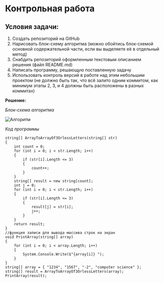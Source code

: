 # Контрольная работа

## Условия задачи:
1. Создать репозиторий на GitHub
2. Нарисовать блок-схему алгоритма (можно обойтись блок-схемой основной содержательной части, если вы выделяете её в отдельный метод)
3. Снабдить репозиторий оформленным текстовым описанием решения (файл README.md)
4. Написать программу, решающую поставленную задачу
5. Использовать контроль версий в работе над этим небольшим проектом (не должно быть так, что всё залито одним коммитом, как минимум этапы 2, 3, и 4 должны быть расположены в разных коммитах)

**Решение:**

*Блок-схема алгоритма*

![Алгоритм](Блок-схема.jpg)

*Код программы*

```
string[] ArrayToArrayOf3OrlessLetters(string[] str)
{
    int count = 0;
    for (int i = 0; i < str.Length; i++)
    {
        if (str[i].Length <= 3)
        {
            count++;
        }
    }
    string[] result = new string[count];
    int j = 0;
    for (int i = 0; i < str.Length; i++)
    {
        if (str[i].Length <= 3)
        {
            result[j] = str[i];
            j++;
        }
    }
    return result;
}
//функция записи для вывода массива строк на экран
void PrintArray(string[] array)
{
    for (int i = 0; i < array.Length; i++)
    {
        System.Console.Write($"{array[i]} ");
    }
}
string[] array = { "1234", "1567", "-2", "computer science" };
string[] result = ArrayToArrayOf3OrlessLetters(array);
PrintArray(result);



